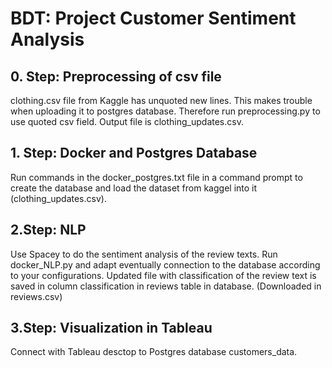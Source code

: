 # BDT: Project Customer Sentiment Analysis

## 0. Step: Preprocessing of csv file
clothing.csv file from Kaggle has unquoted new lines. This makes trouble when uploading it to postgres database. Therefore run preprocessing.py to use quoted csv field. Output file is clothing_updates.csv. 

## 1. Step: Docker and Postgres Database
Run commands in the docker_postgres.txt file in a command prompt to create the database and load the dataset from kaggel into it (clothing_updates.csv). 

## 2.Step: NLP 
Use Spacey to do the sentiment analysis of the review texts. Run docker_NLP.py and adapt eventually connection to the database according to your configurations. 
Updated file with classification of the review text is saved in column classification in reviews table in database. 
(Downloaded in reviews.csv) 

## 3.Step: Visualization in Tableau 
Connect with Tableau desctop to Postgres database customers_data. 


